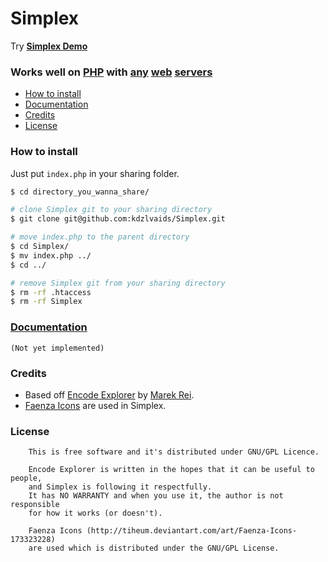 # Simplex

Try **[Simplex Demo](http://kdzlvaids.github.io/simplex/demo/)**

### Works well on [PHP](http://php.net/) with [any](http://www.apache.org/) [web](http://nginx.org/) [servers](http://www.lighttpd.net/)

 - [How to install](#how_to_install)
 - [Documentation](#documentation)
 - [Credits](#credits)
 - [License](#license)

### How to install

Just put `index.php` in your sharing folder.
```bash
$ cd directory_you_wanna_share/

# clone Simplex git to your sharing directory
$ git clone git@github.com:kdzlvaids/Simplex.git

# move index.php to the parent directory
$ cd Simplex/
$ mv index.php ../
$ cd ../

# remove Simplex git from your sharing directory
$ rm -rf .htaccess
$ rm -rf Simplex
```

### [Documentation](http://kdzlvaids.github.io/simplex/)

`(Not yet implemented)`

### Credits

 - Based off [Encode Explorer](https://github.com/marekrei/encode-explorer) by [Marek Rei](http://www.marekrei.com).
 - [Faenza Icons](http://tiheum.deviantart.com/art/Faenza-Icons-173323228) are used in Simplex.

### License

```
	This is free software and it's distributed under GNU/GPL Licence.

	Encode Explorer is written in the hopes that it can be useful to people,
	and Simplex is following it respectfully.
	It has NO WARRANTY and when you use it, the author is not responsible
	for how it works (or doesn't).

	Faenza Icons (http://tiheum.deviantart.com/art/Faenza-Icons-173323228)
	are used which is distributed under the GNU/GPL License.
```
